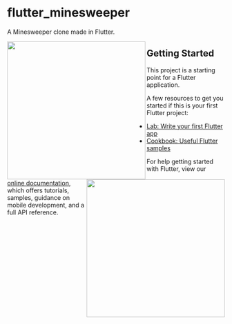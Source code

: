 # flutter_minesweeper

A Minesweeper clone made in Flutter.

<img align="left" src="https://flutter-glimpse.tomasdostal.com/?r=tomino2112%2FFlutterMinesweeper%23flutter-glimpse&t=test_driver%2Fglimpse" width="320" />
<img align="right" src="https://flutter-glimpse.tomasdostal.com/?r=tomino2112%2FFlutterMinesweeper%23flutter-glimpse" width="320" />

## Getting Started

This project is a starting point for a Flutter application.

A few resources to get you started if this is your first Flutter project:

- [Lab: Write your first Flutter app](https://flutter.io/docs/get-started/codelab)
- [Cookbook: Useful Flutter samples](https://flutter.io/docs/cookbook)

For help getting started with Flutter, view our 
[online documentation](https://flutter.io/docs), which offers tutorials, 
samples, guidance on mobile development, and a full API reference.

